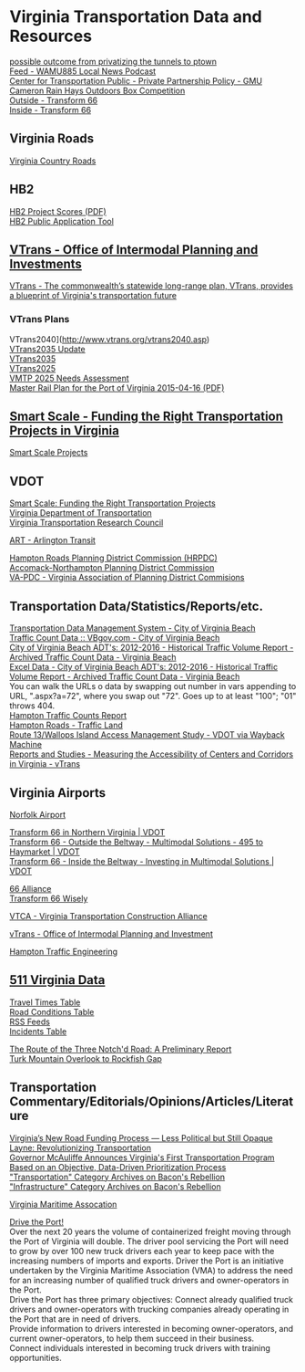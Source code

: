 # Virginia Transportation Data and Resources  
  
[possible outcome from privatizing the tunnels to ptown](http://www.addictinginfo.org/2014/08/25/bridge-privatization/)  
[Feed - WAMU885 Local News Podcast](http://feeds.wamu.org/WAMU885LocalNewsPodcast)  
[Center for Transportation Public - Private Partnership Policy - GMU](http://p3policy.gmu.edu/)  
[Cameron Rain Hays Outdoors Box Competition](http://spgia.gmu.edu/current-students/scholarships-funding/cameron-rian-hays-outside-box-competition/)  
[Outside - Transform 66](http://outside.transform66.org/)  
[Inside - Transform 66](http://inside.transform66.org/)

## Virginia Roads  
[Virginia Country Roads](http://www.onlyinyourstate.com/virginia/country-roads-va/)

## HB2
[HB2 Project Scores (PDF)](virginiahb2.org/documents/hb2_results_print_version.pdf)  
[HB2 Public Application Tool](http://hb2app.virginiahb2.org/#/)  

## [VTrans - Office of Intermodal Planning and Investments](http://www.vtrans.org/) 
[VTrans - The commonwealth’s statewide long-range plan, VTrans, provides a blueprint of Virginia's transportation future](http://www.vtrans.org/vtrans.asp)  
### VTrans Plans  
VTrans2040](http://www.vtrans.org/vtrans2040.asp)  
[VTrans2035 Update](http://www.vtrans.org/vtrans2035_update.asp)  
[VTrans2035](http://www.vtrans.org/vtrans2035.asp)  
[VTrans2025](http://www.vtrans.org/vtrans2025.asp)  
[VMTP 2025 Needs Assessment](http://vtrans.org/vtrans_multimodal_transportation_plan_2025_needs_assessment.asp)  
[Master Rail Plan for the Port of Virginia 2015-04-16 (PDF)](www.vtrans.org/resources/150416_FINAL_Master_Rail_Plan_for_the_Port_of_Virginia-cvr.pdf)  

## [Smart Scale - Funding the Right Transportation Projects in Virginia](http://vasmartscale.org/)  
[Smart Scale Projects](http://vasmartscale.org/projects/default.asp)  


## VDOT  
[Smart Scale: Funding the Right Transportation Projects](http://www.vasmartscale.org/)  
[Virginia Department of Transportation](http://www.virginiadot.org/)  
[Virginia Transportation Research Council](http://vtrc.virginiadot.org/)  

[ART - Arlington Transit](http://www.arlingtontransit.com/)  

[Hampton Roads Planning District Commission (HRPDC)](http://web.archive.org/web/20150219003352/http://www.hrpdc.org/)  
[Accomack-Northampton Planning District Commission](http://a-npdc.org/wordpress/)  
[VA-PDC - Virginia Association of Planning District Commisions](http://www.vapdc.org/)  

## Transportation Data/Statistics/Reports/etc.

[Transportation Data Management System - City of Virginia Beach](http://www.ms2soft.com/tcds/tsearch.asp?loc=Vbgov&mod=)  
[Traffic Count Data :: VBgov.com - City of Virginia Beach](http://www.vbgov.com/government/departments/public-works/traffic/Pages/traffic-count-data.aspx)  
[City of Virginia Beach ADT's: 2012-2016 - Historical Traffic Volume Report - Archived Traffic Count Data - Virginia Beach](http://vbgov.ms2soft.com/tcds/rpt_AADT.aspx?a=72)  
[Excel Data - City of Virginia Beach ADT's: 2012-2016 - Historical Traffic Volume Report - Archived Traffic Count Data - Virginia Beach](http://vbgov.ms2soft.com/tcds/rpt_AADT.aspx?a=72&xls=1)  
You can walk the URLs o data by swapping out number in vars appending to URL, ".aspx?a=72", where you swap out "72". Goes up to at least "100"; "01" throws 404.  
[Hampton Traffic Counts Report](http://va-hampton.civicplus.com/DocumentCenter/Home/View/2342)  
[Hampton Roads - Traffic Land](http://www.trafficland.com/city/ORF)   
[Route 13/Wallops Island Access Management Study - VDOT via Wayback Machine](http://web.archive.org/web/20041025023048/http://www.virginiadot.org/projects/wallops/key.html)  
[Reports and Studies - Measuring the Accessibility of Centers and Corridors in Virginia - vTrans](http://www.vtrans.org/reports_and_studies.asp)  

## Virginia Airports  

[Norfolk Airport](https://www.norfolkairport.com/)  

[Transform 66 in Northern Virginia &#124; VDOT](http://www.transform66.org/)  
[Transform 66 - Outside the Beltway - Multimodal Solutions - 495 to Haymarket &#124; VDOT](http://outside.transform66.org/)  
[Transform 66 - Inside the Beltway - Investing in Multimodal Solutions &#124; VDOT](http://inside.transform66.org/)  

[66 Alliance](http://66alliance.org/)  
[Transform 66 Wisely](http://transform66wisely.org/)  



[VTCA - Virginia Transportation Construction Alliance](http://vtcaonline.com/)  

[vTrans - Office of Intermodal Planning and Investment](http://vtrans.org/)  




[Hampton Traffic Engineering](http://hampton.gov/index.aspx?NID=599)  

## [511 Virginia Data](http://www.511virginia.org/)  
[Travel Times Table](http://www.511virginia.org/mobile/?menu_id=traveltimes)  
[Road Conditions Table](http://www.511virginia.org/mobile/?menu_id=conditions)  
[RSS Feeds](http://www.511virginia.org/mobile/?menu_id=rssfeeds)  
[Incidents Table](http://www.511virginia.org/mobile/?menu_id=incidents)  


[The Route of the Three Notch'd Road: A Preliminary Report](http://www.virginiadot.org/VTRC/main/online_reports/pdf/76-r32.pdf)  
[Turk Mountain Overlook to Rockfish Gap](http://www.guidetosnp.com/web/LogoftheDrive/logs6.aspx) 

## Transportation Commentary/Editorials/Opinions/Articles/Literature
[Virginia’s New Road Funding Process — Less Political but Still Opaque](http://www.baconsrebellion.com/2016/06/virginias-new-road-funding-process-less-political-but-still-opaque.html)  
[Layne: Revolutionizing Transportation](http://www.richmond.com/opinion/their-opinion/guest-columnists/article_861b7fe4-fd52-5ef2-b0ec-b4940562154d.html)  
[Governor McAuliffe Announces Virginia's First Transportation Program Based on an Objective, Data-Driven Prioritization Process](https://governor.virginia.gov/newsroom/newsarticle?articleId=15627)  
["Transportation" Category Archives on Bacon's Rebellion](http://www.baconsrebellion.com/category/transportation)  
["Infrastructure" Category Archives on Bacon's Rebellion](http://www.baconsrebellion.com/category/infrastructure)  





[Virginia Maritime Assocation](http://www.vamaritime.com/)  

[Drive the Port!](http://virtual.vamaritime.com/)  
Over the next 20 years the volume of containerized freight moving through the Port of Virginia will double.  The driver pool servicing the Port will need to grow by over 100 new truck drivers each year to keep pace with the increasing numbers of imports and exports.  Driver the Port is an initiative undertaken by the Virginia Maritime Association (VMA) to address the need for an increasing number of qualified truck drivers and owner-operators in the Port.  
Drive the Port has three primary objectives:
Connect already qualified truck drivers and owner-operators with trucking companies already operating in the Port that are in need of drivers.  
Provide information to drivers interested in becoming owner-operators, and current owner-operators, to help them succeed in their business.  
Connect individuals interested in becoming truck drivers with training opportunities.  



